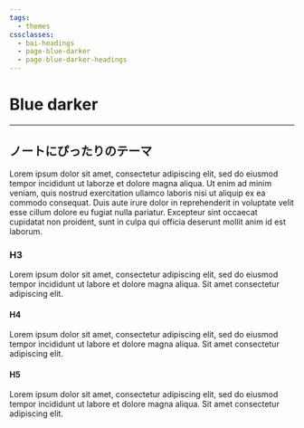 ```yaml
---
tags:
  - themes
cssclasses:
  - bai-headings
  - page-blue-darker
  - page-blue-darker-headings
---
```

# Blue darker
***
## ノートにぴったりのテーマ
Lorem ipsum dolor sit amet, consectetur adipiscing elit, sed do eiusmod tempor incididunt ut laborze et dolore magna aliqua. Ut enim ad minim veniam, quis nostrud exercitation ullamco laboris nisi ut aliquip ex ea commodo consequat. Duis aute irure dolor in reprehenderit in voluptate velit esse cillum dolore eu fugiat nulla pariatur. Excepteur sint occaecat cupidatat non proident, sunt in culpa qui officia deserunt mollit anim id est laborum.
### H3
Lorem ipsum dolor sit amet, consectetur adipiscing elit, sed do eiusmod tempor incididunt ut labore et dolore magna aliqua. Sit amet consectetur adipiscing elit.
#### H4
Lorem ipsum dolor sit amet, consectetur adipiscing elit, sed do eiusmod tempor incididunt ut labore et dolore magna aliqua. Sit amet consectetur adipiscing elit.
#### H5
Lorem ipsum dolor sit amet, consectetur adipiscing elit, sed do eiusmod tempor incididunt ut labore et dolore magna aliqua. Sit amet consectetur adipiscing elit.
